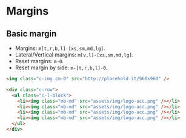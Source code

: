 # Margins

## Basic margin

* Margins: `m[t,r,b,l]-[xs,sm,md,lg]`.
* Lateral/Vertical margins: `m[v,l]-[xs,sm,md,lg]`.
* Reset margins: `m-0`.
* Reset margin by side: `m-[t,r,b,l]-0`.

```html
<img class="c-img cm-0" src="http://placehold.it/960x960" />
```


```html
<div class="c-row">
  <ul class="c-l-block">
    <li><img class="mb-md" src="assets/img/logo-acc.png" /></li>
    <li><img class="mb-md" src="assets/img/logo-acc.png" /></li>
    <li><img class="mb-md" src="assets/img/logo-acc.png" /></li>
    <li><img class="mb-md" src="assets/img/logo-acc.png" /></li>
  </ul>
</div>
```